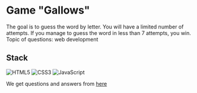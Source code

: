 # Game "Gallows"
The goal is to guess the word by letter. You will have a limited number of attempts. If you manage to guess the word in less than 7 attempts, you win.
Topic of questions: web development

## Stack
![HTML5](https://img.shields.io/badge/html5-%23E34F26.svg?style=for-the-badge&logo=html5&logoColor=white)
![CSS3](https://img.shields.io/badge/css3-%231572B6.svg?style=for-the-badge&logo=css3&logoColor=white)
![JavaScript](https://img.shields.io/badge/javascript-%23323330.svg?style=for-the-badge&logo=javascript&logoColor=%23F7DF1E)

We get questions and answers from [here](https://www.npoint.io/)
